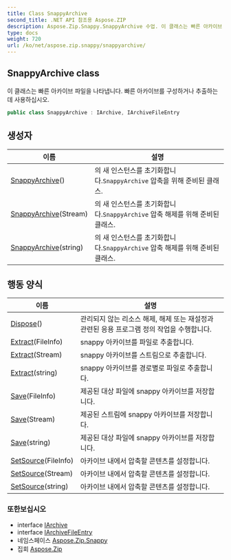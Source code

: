 ```yaml
---
title: Class SnappyArchive
second_title: .NET API 참조용 Aspose.ZIP
description: Aspose.Zip.Snappy.SnappyArchive 수업. 이 클래스는 빠른 아카이브 파일을 나타냅니다. 빠른 아카이브를 구성하거나 추출하는 데 사용하십시오.
type: docs
weight: 720
url: /ko/net/aspose.zip.snappy/snappyarchive/
---
```

## SnappyArchive class

이 클래스는 빠른 아카이브 파일을 나타냅니다. 빠른 아카이브를 구성하거나 추출하는 데 사용하십시오.

```csharp
public class SnappyArchive : IArchive, IArchiveFileEntry
```

## 생성자

| 이름 | 설명 |
| --- | --- |
| [SnappyArchive](snappyarchive/#constructor)() | 의 새 인스턴스를 초기화합니다.`SnappyArchive` 압축을 위해 준비된 클래스. |
| [SnappyArchive](snappyarchive/#constructor_1)(Stream) | 의 새 인스턴스를 초기화합니다.`SnappyArchive` 압축 해제를 위해 준비된 클래스. |
| [SnappyArchive](snappyarchive/#constructor_2)(string) | 의 새 인스턴스를 초기화합니다.`SnappyArchive` 압축 해제를 위해 준비된 클래스. |

## 행동 양식

| 이름 | 설명 |
| --- | --- |
| [Dispose](../../aspose.zip.snappy/snappyarchive/dispose/)() | 관리되지 않는 리소스 해제, 해제 또는 재설정과 관련된 응용 프로그램 정의 작업을 수행합니다. |
| [Extract](../../aspose.zip.snappy/snappyarchive/extract/#extract_1)(FileInfo) | snappy 아카이브를 파일로 추출합니다. |
| [Extract](../../aspose.zip.snappy/snappyarchive/extract/#extract_2)(Stream) | snappy 아카이브를 스트림으로 추출합니다. |
| [Extract](../../aspose.zip.snappy/snappyarchive/extract/#extract)(string) | snappy 아카이브를 경로별로 파일로 추출합니다. |
| [Save](../../aspose.zip.snappy/snappyarchive/save/#save)(FileInfo) | 제공된 대상 파일에 snappy 아카이브를 저장합니다. |
| [Save](../../aspose.zip.snappy/snappyarchive/save/#save_1)(Stream) | 제공된 스트림에 snappy 아카이브를 저장합니다. |
| [Save](../../aspose.zip.snappy/snappyarchive/save/#save_2)(string) | 제공된 대상 파일에 snappy 아카이브를 저장합니다. |
| [SetSource](../../aspose.zip.snappy/snappyarchive/setsource/#setsource)(FileInfo) | 아카이브 내에서 압축할 콘텐츠를 설정합니다. |
| [SetSource](../../aspose.zip.snappy/snappyarchive/setsource/#setsource_1)(Stream) | 아카이브 내에서 압축할 콘텐츠를 설정합니다. |
| [SetSource](../../aspose.zip.snappy/snappyarchive/setsource/#setsource_2)(string) | 아카이브 내에서 압축할 콘텐츠를 설정합니다. |

### 또한보십시오

* interface [IArchive](../../aspose.zip/iarchive/)
* interface [IArchiveFileEntry](../../aspose.zip/iarchivefileentry/)
* 네임스페이스 [Aspose.Zip.Snappy](../../aspose.zip.snappy/)
* 집회 [Aspose.Zip](../../)


